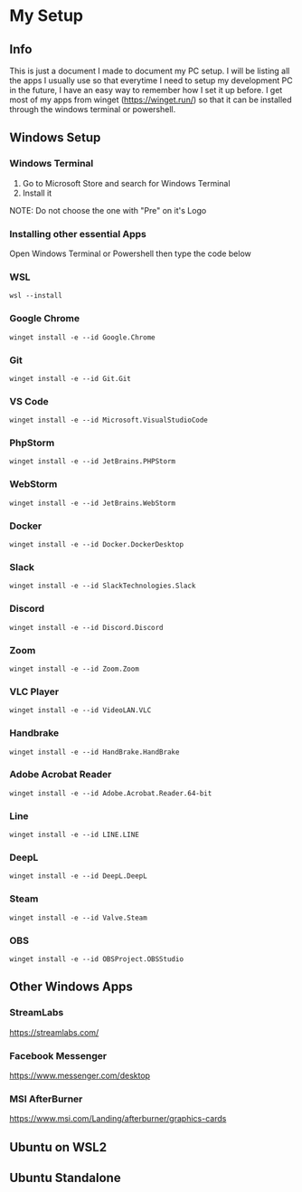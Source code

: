 # My Setup

## Info

This is just a document I made to document my PC setup. I will be listing all the apps I usually use so that everytime I need to setup my development PC in the future, I have an easy way to remember how I set it up before. I get most of my apps from winget (https://winget.run/) so that it can be installed through the windows terminal or powershell.

## Windows Setup

### Windows Terminal

1. Go to Microsoft Store and search for Windows Terminal
2. Install it

NOTE: Do not choose the one with "Pre" on it's Logo

### Installing other essential Apps

Open Windows Terminal or Powershell then type the code below

### WSL

```
wsl --install
```

### Google Chrome

```
winget install -e --id Google.Chrome
```

### Git

```
winget install -e --id Git.Git
```

### VS Code

```
winget install -e --id Microsoft.VisualStudioCode
```

### PhpStorm

```
winget install -e --id JetBrains.PHPStorm
```

### WebStorm

```
winget install -e --id JetBrains.WebStorm
```

### Docker

```
winget install -e --id Docker.DockerDesktop
```

### Slack

```
winget install -e --id SlackTechnologies.Slack
```

### Discord

```
winget install -e --id Discord.Discord
```

### Zoom

```
winget install -e --id Zoom.Zoom
```

### VLC Player

```
winget install -e --id VideoLAN.VLC
```

### Handbrake

```
winget install -e --id HandBrake.HandBrake
```

### Adobe Acrobat Reader

```
winget install -e --id Adobe.Acrobat.Reader.64-bit
```

### Line

```
winget install -e --id LINE.LINE
```

### DeepL

```
winget install -e --id DeepL.DeepL
```

### Steam

```
winget install -e --id Valve.Steam
```

### OBS

```
winget install -e --id OBSProject.OBSStudio
```

## Other Windows Apps

### StreamLabs

https://streamlabs.com/

### Facebook Messenger

https://www.messenger.com/desktop

### MSI AfterBurner

https://www.msi.com/Landing/afterburner/graphics-cards

## Ubuntu on WSL2

## Ubuntu Standalone
